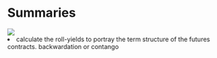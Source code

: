 <h1>Summaries</h1>
<img src = "https://github.com/yudai-il/financial_analysis/blob/master/learning_notes/%E6%9C%9F%E8%B4%A7%E7%AD%96%E7%95%A5.png">
<li>calculate the roll-yields to portray the term structure of the futures contracts. backwardation or contango</li>

